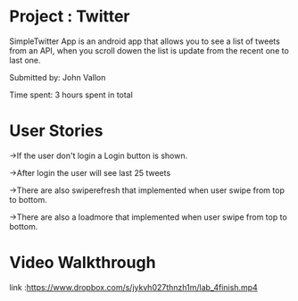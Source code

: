 
# Project : Twitter

SimpleTwitter App is an android app that allows you to see a list of tweets from an API, when you scroll dowen the list is update from the recent one to last one.

Submitted by: John Vallon

Time spent: 3 hours spent in total

# User Stories

->If the user don't login a Login button is shown.

->After login the user will see last 25 tweets 

->There are also swiperefresh that implemented when user swipe from top to bottom.

->There are also a loadmore that implemented when user swipe from top to bottom.



# Video Walkthrough
link :https://www.dropbox.com/s/jykvh027thnzh1m/lab_4finish.mp4
